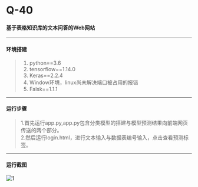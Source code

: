 # Q-40 
#### 基于表格知识库的文本问答的Web网站  
----------  
#### 环境搭建  
>1. python==3.6  
>2. tensorflow==1.14.0  
>3. Keras==2.2.4  
>4. Window环境，linux尚未解决端口被占用的报错  
>5. Falsk==1.1.1
----------  
#### 运行步骤  
>1.首先运行app.py,app.py包含分类模型的搭建与模型预测结果向前端网页传送的两个部分。  
>2.然后运行login.html，进行文本输入与数据表编号输入，点击查看预测标签。  
----------  
#### 运行截图  
![1](https://user-images.githubusercontent.com/37302820/115950968-e4b41900-a510-11eb-9110-e5e9fb60a823.PNG)



